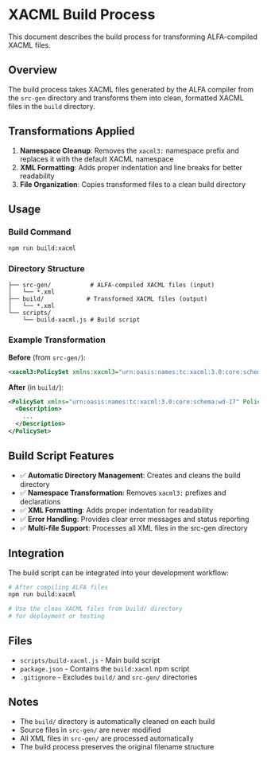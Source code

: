# XACML Build Process

This document describes the build process for transforming ALFA-compiled XACML files.

## Overview

The build process takes XACML files generated by the ALFA compiler from the `src-gen` directory and transforms them into clean, formatted XACML files in the `build` directory.

## Transformations Applied

1. **Namespace Cleanup**: Removes the `xacml3:` namespace prefix and replaces it with the default XACML namespace
2. **XML Formatting**: Adds proper indentation and line breaks for better readability
3. **File Organization**: Copies transformed files to a clean build directory

## Usage

### Build Command

```bash
npm run build:xacml
```

### Directory Structure

```
├── src-gen/           # ALFA-compiled XACML files (input)
│   └── *.xml
├── build/            # Transformed XACML files (output)
│   └── *.xml
└── scripts/
    └── build-xacml.js # Build script
```

### Example Transformation

**Before** (from `src-gen/`):
```xml
<xacml3:PolicySet xmlns:xacml3="urn:oasis:names:tc:xacml:3.0:core:schema:wd-17" PolicyCombiningAlgId="..."><xacml3:Description>...</xacml3:Description></xacml3:PolicySet>
```

**After** (in `build/`):
```xml
<PolicySet xmlns="urn:oasis:names:tc:xacml:3.0:core:schema:wd-17" PolicyCombiningAlgId="...">
  <Description>
    ...
  </Description>
</PolicySet>
```

## Build Script Features

- ✅ **Automatic Directory Management**: Creates and cleans the build directory
- ✅ **Namespace Transformation**: Removes `xacml3:` prefixes and declarations
- ✅ **XML Formatting**: Adds proper indentation for readability
- ✅ **Error Handling**: Provides clear error messages and status reporting
- ✅ **Multi-file Support**: Processes all XML files in the src-gen directory

## Integration

The build script can be integrated into your development workflow:

```bash
# After compiling ALFA files
npm run build:xacml

# Use the clean XACML files from build/ directory
# for deployment or testing
```

## Files

- `scripts/build-xacml.js` - Main build script
- `package.json` - Contains the `build:xacml` npm script
- `.gitignore` - Excludes `build/` and `src-gen/` directories

## Notes

- The `build/` directory is automatically cleaned on each build
- Source files in `src-gen/` are never modified
- All XML files in `src-gen/` are processed automatically
- The build process preserves the original filename structure